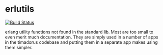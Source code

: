 erlutils
========
[![Build Status](https://travis-ci.org/timadorus/erlutils.svg?branch=master)](https://travis-ci.org/timadorus/erlutils)

erlang utility functions not found in the standard lib. Most are too small to 
even merit much documentation. They are simply used in a number of apps in 
the timadorus codebase and putting them in a separate app makes using them 
simpler.